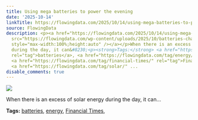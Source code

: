 ```yaml
---
title: Using mega batteries to power the evening
date: '2025-10-14'
linkTitle: https://flowingdata.com/2025/10/14/using-mega-batteries-to-power-the-evening/
source: FlowingData
description: <p><a href="https://flowingdata.com/2025/10/14/using-mega-batteries-to-power-the-evening/"><img
  src="https://flowingdata.com/wp-content/uploads/2025/10/batteries-charging-750x563.png"
  style="max-width:100%;height:auto" /></a></p>When there is an excess of solar energy
  during the day, it can&#8230;<p><strong>Tags:</strong> <a href="https://flowingdata.com/tag/batteries/"
  rel="tag">batteries</a>, <a href="https://flowingdata.com/tag/energy/" rel="tag">energy</a>,
  <a href="https://flowingdata.com/tag/financial-times/" rel="tag">Financial Times</a>,
  <a href="https://flowingdata.com/tag/solar/" ...
disable_comments: true
---
```

<p><a href="https://flowingdata.com/2025/10/14/using-mega-batteries-to-power-the-evening/"><img src="https://flowingdata.com/wp-content/uploads/2025/10/batteries-charging-750x563.png" style="max-width:100%;height:auto" /></a></p>When there is an excess of solar energy during the day, it can&#8230;<p><strong>Tags:</strong> <a href="https://flowingdata.com/tag/batteries/" rel="tag">batteries</a>, <a href="https://flowingdata.com/tag/energy/" rel="tag">energy</a>, <a href="https://flowingdata.com/tag/financial-times/" rel="tag">Financial Times</a>, <a href="https://flowingdata.com/tag/solar/" ...